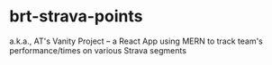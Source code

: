 # brt-strava-points
a.k.a., AT's Vanity Project – a React App using MERN to track team's performance/times on various Strava segments
